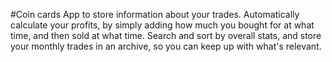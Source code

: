 #Coin cards
App to store information about your trades.
Automatically calculate your profits, by simply adding how much you bought for at what time, and then sold at what time.
Search and sort by overall stats, and store your monthly trades in an archive, so you can keep up with what's relevant.

